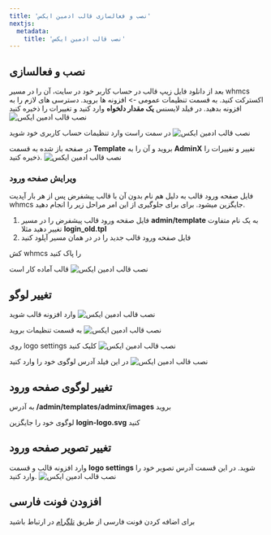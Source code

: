 ```yaml
---
title: 'نصب و فعالسازی قالب ادمین ایکس'
nextjs:
  metadata:
    title: 'نصب قالب ادمین ایکس'
---
```


## نصب و فعالسازی

بعد از دانلود فایل زیپ قالب در حساب کاربر خود در سایت، آن را در مسیر whmcs اکسترکت کنید.
به قسمت تنظیمات عمومی -> افزونه ها بروید. دسترسی های لازم را به افزونه بدهید. در فیلد لایسنس **یک مقدار دلخواه** وارد کنید و تغییرات را ذخیره کنید
![نصب قالب ادمین ایکس](/adminx/adminx-install-activate.png)

در سمت راست وارد تنظیمات حساب کاربری خود شوید
![نصب قالب ادمین ایکس](/adminx/adminx-install-activate-2.png)

در صفحه باز شده به قسمت **Template** بروید و آن را به **AdminX** تغییر و تغییرات را ذخیره کنید.
![نصب قالب ادمین ایکس](/adminx/adminx-install-activate-3.png)

### ویرایش صفحه ورود

فایل صفحه ورود قالب به دلیل هم نام بدون آن با قالب پیشفرض پس از هر بار آپدیت whmcs جایگزین میشود. برای برای جلوگیری از این امر مراحل زیر را انجام دهید.

1. فایل صقحه ورود قالب پیشفرض را در مسیر **admin/template** به یک نام متفاوت تغییر دهید مثلا **login_old.tpl**
2. فایل صفحه ورود قالب جدید را در در همان مسیر آپلود کنید

کش whmcs را پاک کنید

قالب آماده کار است
![نصب قالب ادمین ایکس](/adminx/adminx-install-activate-4.png)

## تغییر لوگو

وارد افزونه قالب شوید
![نصب قالب ادمین ایکس](/adminx/adminx-change-logo.png)

به قسمت تنظیمات بروید
![نصب قالب ادمین ایکس](/adminx/adminx-change-logo-2.png)

روی logo settings کلیک کنید
![نصب قالب ادمین ایکس](/adminx/adminx-change-logo-3.png)

در این فیلد آدرس لوگوی خود را وارد کنید
![نصب قالب ادمین ایکس](/adminx/adminx-change-logo-4.png)

## تغییر لوگوی صفحه ورود

به آدرس **/admin/templates/adminx/images** بروید

لوگوی خود را جایگزین **login-logo.svg** کنید

## تغییر تصویر صفحه ورود

وارد افزونه قالب و قسمت **logo settings** شوید. در این قسمت آدرس تصویر خود را وارد کنید.
![نصب قالب ادمین ایکس](/adminx/adminx.png)

## افزودن فونت فارسی

برای اضافه کردن فونت فارسی از طریق [تلگرام](https://t.me/sicktoy) در ارتباط باشید
